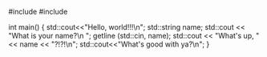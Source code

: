 #include <iostream>
#include <string>

int main()
{
std::cout<<"Hello, world!!!\n";
  std::string name;
  std::cout << "What is your name?\n ";
  getline (std::cin, name);
  std::cout << "What's up, " << name << "?!?!\n"; 
  std::cout<<"What's good with ya?\n";
}
